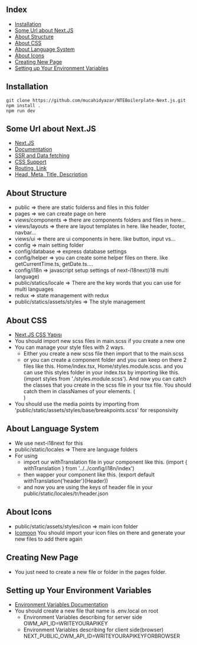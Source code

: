 ## Index

- [Installation](#installation)
- [Some Url about Next.JS](#some-url-about-nextjs)
- [About Structure](#about-structure)
- [About CSS](#about-css)
- [About Language System](#about-language-system)
- [About Icons](#about-icons)
- [Creating New Page](#creating-new-page)
- [Setting up Your Environment Variables](#setting-up-your-environment-variables)

## Installation

    git clone https://github.com/mucahidyazar/NTEBoilerplate-Next.js.git
    npm install .
    npm run dev

## Some Url about Next.JS

- [Next.JS](https://nextjs.org/)
- [Documentation](https://nextjs.org/docs)
- [SSR and Data fetching](https://nextjs.org/docs/basic-features/data-fetching)
- [CSS Support](https://nextjs.org/docs/basic-features/built-in-css-support)
- [Routing, Link](https://nextjs.org/docs/routing/introduction)
- [Head, Meta, Title, Description](https://nextjs.org/docs/api-reference/next/head)

## About Structure

- public => there are static folderss and files in this folder
- pages => we can create page on here
- views/components => there are components folders and files in here...
- views/layouts => there are layout templates in here. like header, footer, navbar...
- views/ui => there are ui components in here. like button, input vs...
- config => main setting folder
- config/database => express database settings
- config/helper => you can create some helper files on there. like getCurrentTime.ts, getDate.ts....
- config/i18n => javascript setup settings of next-i18next(i18 multi language)
- public/statics/locale => There are the key words that you can use for multi languages
- redux => state management with redux
- public/statics/assets/styles => The style management

## About CSS

- [Next.JS CSS Yapısı](https://nextjs.org/docs/basic-features/built-in-css-support)
- You should import new scss files in main.scss if you create a new one
- You can manage your style files with 2 ways.
  - Either you create a new scss file then import that to the main.scss
  - or you can create a component folder and you can keep on there 2 files like this. Home/index.tsx, Home/styles.module.scss. and you can use this styles folder in your index.tsx by importing like this. (import styles from './styles.module.scss'). And now you can catch the classes that you create in the scss file in your tsx file. You should catch them in classNames of your elements. (<div className={styles.container}></div>)
- You should use the media points by importing from 'public/static/assets/styles/base/breakpoints.scss' for responsivity

## About Language System

- We use next-i18next for this
- public/static/locales => There are language folders
- For using
  - import our withTranslation file in your component like this. (import { withTranslation } from '../../config/i18n/index')
  - then wapper your component like this. (export default withTranslation('header')(Header))
  - and now you are using the keys of header file in your public/static/locales/tr/header.json

## About Icons

- public/static/assets/styles/icon => main icon folder
- [Icomoon](https://icomoon.io/app) You should import your icon files on there and generate your new files to add there again

## Creating New Page

- You just need to create a new file or folder in the pages folder.

## Setting up Your Environment Variables

- [Environment Variables Documentation](https://nextjs.org/docs/basic-features/environment-variables)
- You should create a new file that name is .env.local on root
  - Environment Variables describing for server side
    OWM_API_ID=WRITEYOURAPIKEY
  - Environment Variables describing for client side(browser)
    NEXT_PUBLIC_OWM_API_ID=WRITEYOURAPIKEYFORBROWSER
